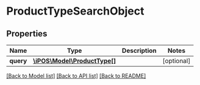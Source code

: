# ProductTypeSearchObject

## Properties
Name | Type | Description | Notes
------------ | ------------- | ------------- | -------------
**query** | [**\iPOS\Model\ProductType[]**](ProductType.md) |  | [optional] 

[[Back to Model list]](../README.md#documentation-for-models) [[Back to API list]](../README.md#documentation-for-api-endpoints) [[Back to README]](../README.md)


